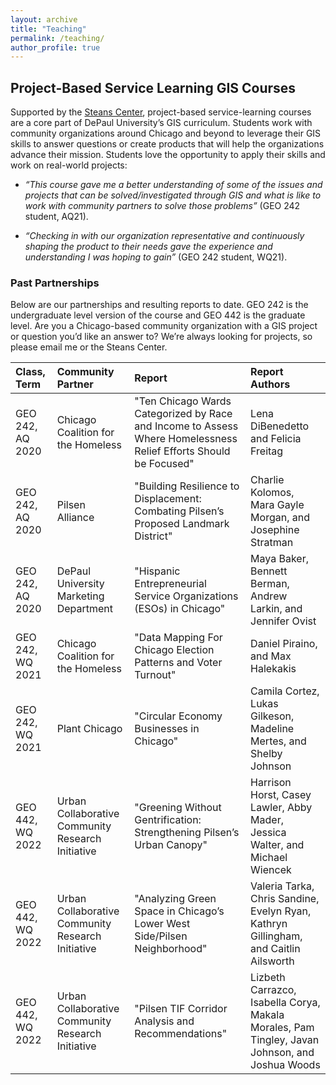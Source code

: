 ```yaml
---
layout: archive
title: "Teaching"
permalink: /teaching/
author_profile: true
---
```


## Project-Based Service Learning GIS Courses
Supported by the [Steans Center](https://resources.depaul.edu/steans-center-community-based-service-learning/Pages/default.aspx), project-based service-learning courses are a core part of DePaul University’s GIS curriculum. Students work with community organizations around Chicago and beyond to leverage their GIS skills to answer questions or create products that will help the organizations advance their mission. Students love the opportunity to apply their skills and work on real-world projects:

* *“This course gave me a better understanding of some of the issues and projects that can be solved/investigated through GIS and what is like to work with community partners to solve those problems”* (GEO 242 student, AQ21).

* *“Checking in with our organization representative and continuously shaping the product to their needs gave the experience and understanding I was hoping to gain”* (GEO 242 student, WQ21).

### Past Partnerships
Below are our partnerships and resulting reports to date. GEO 242 is the undergraduate level version of the course and GEO 442 is the graduate level. Are you a Chicago-based community organization with a GIS project or question you’d like an answer to? We’re always looking for projects, so please email me or the Steans Center.

| Class, Term            | Community Partner                  | Report   | Report Authors  |
|:-----------------------|:-----------------------------------|:---------|:----------------|
| GEO 242, AQ 2020       | Chicago Coalition for the Homeless |"Ten Chicago Wards Categorized by Race and Income to Assess Where Homelessness Relief Efforts Should be Focused" | Lena DiBenedetto and Felicia Freitag|
| GEO 242, AQ 2020       | Pilsen Alliance                    |"Building Resilience to Displacement: Combating Pilsen’s Proposed Landmark District"  | Charlie Kolomos, Mara Gayle Morgan, and Josephine Stratman  |
| GEO 242, AQ 2020       | DePaul University Marketing Department| "Hispanic Entrepreneurial Service Organizations (ESOs) in Chicago"   | Maya Baker, Bennett Berman, Andrew Larkin, and Jennifer Ovist  |
| GEO 242, WQ 2021       | Chicago Coalition for the Homeless | "Data Mapping For Chicago Election Patterns and Voter Turnout"| Daniel Piraino, and Max Halekakis  |
| GEO 242, WQ 2021       | Plant Chicago                      | "Circular Economy Businesses in Chicago"  | Camila Cortez, Lukas Gilkeson, Madeline Mertes, and Shelby Johnson |
| GEO 442, WQ 2022       | Urban Collaborative Community Research Initiative | "Greening Without Gentrification: Strengthening Pilsen’s Urban Canopy" | Harrison Horst, Casey Lawler, Abby Mader, Jessica Walter, and Michael Wiencek  |
| GEO 442, WQ 2022       | Urban Collaborative Community Research Initiative | "Analyzing Green Space in Chicago’s Lower West Side/Pilsen Neighborhood"  | Valeria Tarka, Chris Sandine, Evelyn Ryan, Kathryn Gillingham, and Caitlin Ailsworth  |
| GEO 442, WQ 2022       | Urban Collaborative Community Research Initiative | "Pilsen TIF Corridor Analysis and Recommendations"  | Lizbeth Carrazco, Isabella Corya, Makala Morales, Pam Tingley, Javan Johnson, and Joshua Woods |
